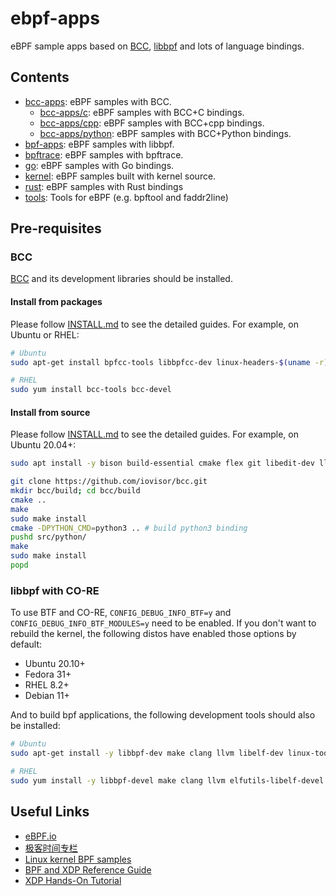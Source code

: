 # ebpf-apps

eBPF sample apps based on [BCC](https://github.com/iovisor/bcc), [libbpf](https://github.com/libbpf/libbpf) and lots of language bindings.

## Contents

* [bcc-apps](bcc-apps): eBPF samples with BCC.
  * [bcc-apps/c](bcc-apps/c): eBPF samples with BCC+C bindings.
  * [bcc-apps/cpp](bcc-apps/cpp): eBPF samples with BCC+cpp bindings.
  * [bcc-apps/python](bcc-apps/python): eBPF samples with BCC+Python bindings.
* [bpf-apps](bpf-apps): eBPF samples with libbpf.
* [bpftrace](bpftrace): eBPF samples with bpftrace.
* [go](go): eBPF samples with Go bindings.
* [kernel](kernel): eBPF samples built with kernel source.
* [rust](rust): eBPF samples with Rust bindings
* [tools](tools): Tools for eBPF (e.g. bpftool and faddr2line)

## Pre-requisites

### BCC

[BCC](https://github.com/iovisor/bcc) and its development libraries should be installed.

#### Install from packages

Please follow [INSTALL.md](https://github.com/iovisor/bcc/blob/master/INSTALL.md) to see the detailed guides. For example, on Ubuntu or RHEL:

```sh
# Ubuntu
sudo apt-get install bpfcc-tools libbpfcc-dev linux-headers-$(uname -r)

# RHEL
sudo yum install bcc-tools bcc-devel
```

#### Install from source

Please follow [INSTALL.md](https://github.com/iovisor/bcc/blob/master/INSTALL.md#source) to see the detailed guides. For example, on Ubuntu 20.04+:

```sh
sudo apt install -y bison build-essential cmake flex git libedit-dev llvm-dev libclang-dev python zlib1g-dev libelf-dev libfl-dev python3-distutils

git clone https://github.com/iovisor/bcc.git
mkdir bcc/build; cd bcc/build
cmake ..
make
sudo make install
cmake -DPYTHON_CMD=python3 .. # build python3 binding
pushd src/python/
make
sudo make install
popd
```

### libbpf with CO-RE

To use BTF and CO-RE, `CONFIG_DEBUG_INFO_BTF=y` and `CONFIG_DEBUG_INFO_BTF_MODULES=y` need to be enabled. If you don't want to rebuild the kernel, the following distos have enabled those options by default:

* Ubuntu 20.10+
* Fedora 31+
* RHEL 8.2+
* Debian 11+

And to build bpf applications, the following development tools should also be installed:

```sh
# Ubuntu
sudo apt-get install -y libbpf-dev make clang llvm libelf-dev linux-tools-$(uname -r)

# RHEL
sudo yum install -y libbpf-devel make clang llvm elfutils-libelf-devel bpftool
```

## Useful Links

* [eBPF.io](https://ebpf.io/)
* [极客时间专栏]()
* [Linux kernel BPF samples](https://elixir.bootlin.com/linux/v5.13/source/samples/bpf)
* [BPF and XDP Reference Guide](https://docs.cilium.io/en/latest/bpf/)
* [XDP Hands-On Tutorial](https://github.com/xdp-project/xdp-tutorial)
